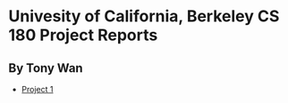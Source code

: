 # Univesity of California, Berkeley CS 180 Project Reports
## By Tony Wan
- [Project 1](https://tonywan7.github.io/1/)


